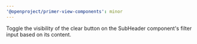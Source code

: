 ```yaml
---
'@openproject/primer-view-components': minor
---
```


Toggle the visibility of the clear button on the SubHeader component's filter input based on its content.
